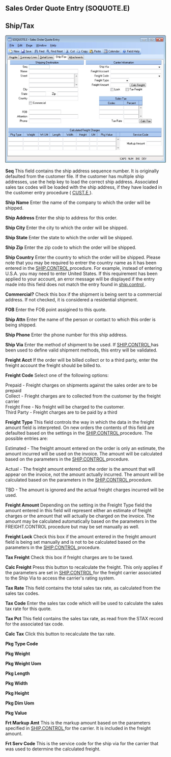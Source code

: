 ##  Sales Order Quote Entry (SOQUOTE.E)

<PageHeader />

##  Ship/Tax

![](./SOQUOTE-E-4.jpg)

**Seq** This field contains the ship address sequence number. It is originally defaulted from the customer file. If the customer has multiple ship addresses, use the help key to load the correct ship address. Associated sales tax codes will be loaded with the ship address, if they have loaded in the customer entry procedure ( [ CUST.E ](../../../../AR-OVERVIEW/AR-ENTRY/CUST-E/README.md) ).   
  
**Ship Name** Enter the name of the company to which the order will be
shipped.  
  
**Ship Address** Enter the ship to address for this order.  
  
**Ship City** Enter the city to which the order will be shipped.  
  
**Ship State** Enter the state to which the order will be shipped.  
  
**Ship Zip** Enter the zip code to which the order will be shipped.  
  
**Ship Country** Enter the country to which the order will be shipped. Please note that you may be required to entrer the country name as it has been entered in the [ SHIP.CONTROL ](../../SHIP-CONTROL/README.md) procedure. For example, instead of entering U.S.A. you may need to enter United States. If this requirement has been applied to your account, an error message will be displayed if the entry made into this field does not match the entry found in [ ship.control ](../../SHIP-CONTROL/README.md) .   
  
**Commercial?** Check this box if the shipment is being sent to a commercial
address. If not checked, it is considered a residential shipment.  
  
**FOB** Enter the FOB point assigined to this quote.  
  
**Ship Attn** Enter the name of the person or contact to which this order is
being shipped.  
  
**Ship Phone** Enter the phone number for this ship address.  
  
**Ship Via** Enter the method of shipment to be used. If [ SHIP.CONTROL ](../../SHIP-CONTROL/README.md) has been used to define valid shipment methods, this entry will be validated.   
  
**Freight Acct** If the order will be billed collect or to a third party,
enter the freight account the freight should be billed to.  
  
**Freight Code** Select one of the following options:  
  
Prepaid - Freight charges on shipments against the sales order are to be
prepaid  
Collect - Frieght charges are to collected from the customer by the freight
carrier  
Freight Free - No freight will be charged to the customer.  
Third Party - Freight charges are to be paid by a third  
  
**Freight Type** This field controls the way in which the data in the freight amount field is interpreted. On new orders the contents of this field are defaulted based on the settings in the [ SHIP.CONTROL ](../../SHIP-CONTROL/README.md) procedure. The possible entries are:   
  
Estimated - The freight amount entered on the order is only an estimate, the amount incurred will be used on the invoice. The amount will be calculated based on the parameters in the [ SHIP.CONTROL ](../../SHIP-CONTROL/README.md) procedure.   
  
Actual - The freight amount entered on the order is the amount that will appear on the invoice, not the amount actually incurred. The amount will be calculated based on the parameters in the [ SHIP.CONTROL ](../../SHIP-CONTROL/README.md) procedure.   
  
TBD - The amount is ignored and the actual freight charges incurred will be
used.  
  
**Freight Amount** Depending on the setting in the Freight Type field the
amount entered in this field will represent either an estimate of freight
charges or the amount that will actually be charged on the invoice. The amount
may be calculated automatically based on the parameters in the FREIGHT.CONTROL
procedure but may be set manually as well.  
  
**Freight Lock** Check this box if the amount entered in the freight amount field is being set manually and is not to be calculated based on the parameters in the [ SHIP.CONTROL ](../../SHIP-CONTROL/README.md) procedure.   
  
**Tax Freight** Check this box if freight charges are to be taxed.  
  
**Calc Freight** Press this button to recalculate the freight. This only applies if the parameters are set in [ SHIP.CONTROL ](../../SHIP-CONTROL/README.md) for the freight carrier associated to the Ship Via to access the carrier's rating system.   
  
**Tax Rate** This field contains the total sales tax rate, as calculated from
the sales tax codes.  
  
**Tax Code** Enter the sales tax code which will be used to calculate the
sales tax rate for this quote.  
  
**Tax Pct** This field contains the sales tax rate, as read from the STAX
record for the associated tax code.  
  
**Calc Tax** Click this button to recalculate the tax rate.  
  
**Pkg Type Code**  
  
**Pkg Weight**  
  
**Pkg Weight Uom**  
  
**Pkg Length**  
  
**Pkg Width**  
  
**Pkg Height**  
  
**Pkg Dim Uom**  
  
**Pkg Value**  
  
**Frt Markup Amt** This is the markup amount based on the parameters specified in [ SHIP.CONTROL ](../../SHIP-CONTROL/README.md) for the carrier. It is included in the freight amount.   
  
**Frt Serv Code** This is the service code for the ship via for the carrier
that was used to determine the calculated freight.  
  
  
<badge text= "Version 8.10.57" vertical="middle" />

<PageFooter />